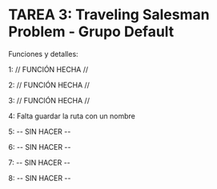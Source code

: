 # TAREA 3: Traveling Salesman Problem - Grupo Default

Funciones y detalles:

1: // FUNCIÓN HECHA //

2: // FUNCIÓN HECHA //

3: // FUNCIÓN HECHA //

4: Falta guardar la ruta con un nombre

5: -- SIN HACER --

6: -- SIN HACER --

7: -- SIN HACER --

8: -- SIN HACER --